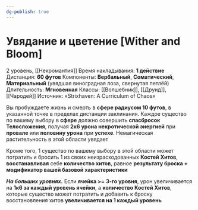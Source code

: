 ```yaml
---
dg-publish: true
---
```

# Увядание и цветение [Wither and Bloom]
2 уровень, [[Некромантия]]
Время накладывания: **1 действие**
Дистанция: **60 футов**
Компоненты: **Вербальный**, **Соматический**, **Материальный** (увядшая виноградная лоза, свернутая петлёй)
Длительность: **Мгновенная**
Классы: [[Волшебник]], [[Друид]], [[Чародей]]
Источник: «Strixhaven: A Curriculum of Chaos»

Вы пробуждаете жизнь и смерть в **сфере радиусом 10 футов**, в указанной точке в пределах дистанции заклинания. Каждое существо по вашему выбору в **сфере** должно совершить **спасбросок Телосложения**, получая **2к6 урона некротической энергией** при **провале** или **половину урона** при **успехе**. Немагическая растительность в этой области увядает

Кроме того, 1 существо по вашему выбору в этой области может потратить и бросить 1 из своих неизрасходованных **Костей Хитов**, **восстанавливая** себе **количество хитов**, равное **результату броска + модификатор вашей базовой характеристики**

_**На больших уровнях.**_ Если **ячейка >= 3-го уровня**, урон увеличивается на **1к6 за каждый уровень ячейки**, а **количество Костей Хитов**, которые существо может потратить и добавить к броску восстановления хитов **увеличивается на 1 каждый уровень**